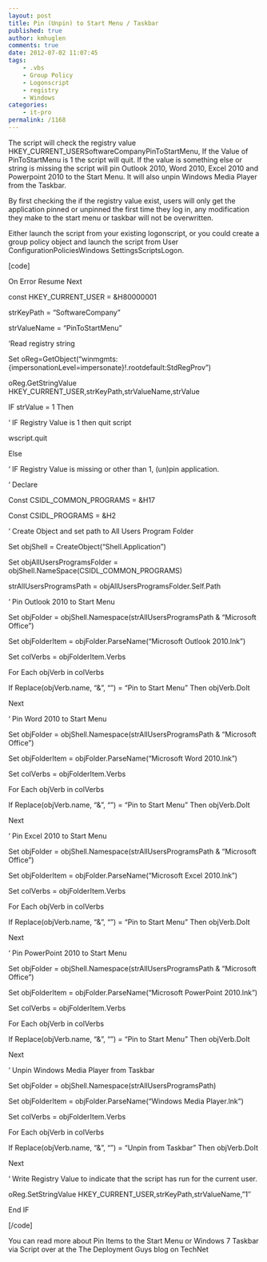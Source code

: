 ```yaml
---
layout: post
title: Pin (Unpin) to Start Menu / Taskbar
published: true
author: kmhuglen
comments: true
date: 2012-07-02 11:07:45
tags:
    - .vbs
    - Group Policy
    - Logonscript
    - registry
    - Windows
categories:
    - it-pro
permalink: /1168
---
```

The script will check the registry value HKEY\_CURRENT\_USERSoftwareCompanyPinToStartMenu, If the Value of PinToStartMenu is 1 the script will quit. If the value is something else or string is missing the script will pin Outlook 2010, Word 2010, Excel 2010 and Powerpoint 2010 to the Start Menu. It will also unpin Windows Media Player from the Taskbar.

By first checking the if the registry value exist, users will only get the application pinned or unpinned the first time they log in, any modification they make to the start menu or taskbar will not be overwritten.

Either launch the script from your existing logonscript, or you could create a group policy object and launch the script from User ConfigurationPoliciesWindows SettingsScriptsLogon.

[code]

On Error Resume Next
  
const HKEY\_CURRENT\_USER = &H80000001
  
strKeyPath = &#8220;SoftwareCompany&#8221;
  
strValueName = &#8220;PinToStartMenu&#8221;

&#8216;Read registry string
  
Set oReg=GetObject(&#8220;winmgmts:{impersonationLevel=impersonate}!.rootdefault:StdRegProv&#8221;)
  
oReg.GetStringValue HKEY\_CURRENT\_USER,strKeyPath,strValueName,strValue

IF strValue = 1 Then
  
&#8216; IF Registry Value is 1 then quit script
  
wscript.quit

Else
  
&#8216; IF Registry Value is missing or other than 1, (un)pin application.

&#8216; Declare
  
Const CSIDL\_COMMON\_PROGRAMS = &H17
  
Const CSIDL_PROGRAMS = &H2

&#8216; Create Object and set path to All Users Program Folder
  
Set objShell = CreateObject(&#8220;Shell.Application&#8221;)
  
Set objAllUsersProgramsFolder = objShell.NameSpace(CSIDL\_COMMON\_PROGRAMS)
  
strAllUsersProgramsPath = objAllUsersProgramsFolder.Self.Path

&#8216; Pin Outlook 2010 to Start Menu
  
Set objFolder = objShell.Namespace(strAllUsersProgramsPath & &#8220;Microsoft Office&#8221;)
  
Set objFolderItem = objFolder.ParseName(&#8220;Microsoft Outlook 2010.lnk&#8221;)
  
Set colVerbs = objFolderItem.Verbs
  
For Each objVerb in colVerbs
  
If Replace(objVerb.name, &#8220;&&#8221;, &#8220;&#8221;) = &#8220;Pin to Start Menu&#8221; Then objVerb.DoIt
  
Next

&#8216; Pin Word 2010 to Start Menu
  
Set objFolder = objShell.Namespace(strAllUsersProgramsPath & &#8220;Microsoft Office&#8221;)
  
Set objFolderItem = objFolder.ParseName(&#8220;Microsoft Word 2010.lnk&#8221;)
  
Set colVerbs = objFolderItem.Verbs
  
For Each objVerb in colVerbs
  
If Replace(objVerb.name, &#8220;&&#8221;, &#8220;&#8221;) = &#8220;Pin to Start Menu&#8221; Then objVerb.DoIt
  
Next

&#8216; Pin Excel 2010 to Start Menu
  
Set objFolder = objShell.Namespace(strAllUsersProgramsPath & &#8220;Microsoft Office&#8221;)
  
Set objFolderItem = objFolder.ParseName(&#8220;Microsoft Excel 2010.lnk&#8221;)
  
Set colVerbs = objFolderItem.Verbs
  
For Each objVerb in colVerbs
  
If Replace(objVerb.name, &#8220;&&#8221;, &#8220;&#8221;) = &#8220;Pin to Start Menu&#8221; Then objVerb.DoIt
  
Next

&#8216; Pin PowerPoint 2010 to Start Menu
  
Set objFolder = objShell.Namespace(strAllUsersProgramsPath & &#8220;Microsoft Office&#8221;)
  
Set objFolderItem = objFolder.ParseName(&#8220;Microsoft PowerPoint 2010.lnk&#8221;)
  
Set colVerbs = objFolderItem.Verbs
  
For Each objVerb in colVerbs
  
If Replace(objVerb.name, &#8220;&&#8221;, &#8220;&#8221;) = &#8220;Pin to Start Menu&#8221; Then objVerb.DoIt
  
Next

&#8216; Unpin Windows Media Player from Taskbar
  
Set objFolder = objShell.Namespace(strAllUsersProgramsPath)
  
Set objFolderItem = objFolder.ParseName(&#8220;Windows Media Player.lnk&#8221;)
  
Set colVerbs = objFolderItem.Verbs
  
For Each objVerb in colVerbs
  
If Replace(objVerb.name, &#8220;&&#8221;, &#8220;&#8221;) = &#8220;Unpin from Taskbar&#8221; Then objVerb.DoIt
  
Next

&#8216; Write Registry Value to indicate that the script has run for the current user.
  
oReg.SetStringValue HKEY\_CURRENT\_USER,strKeyPath,strValueName,&#8221;1&#8243;

End IF

[/code]

You can read more about Pin Items to the Start Menu or Windows 7 Taskbar via Script over at the The Deployment Guys blog on TechNet